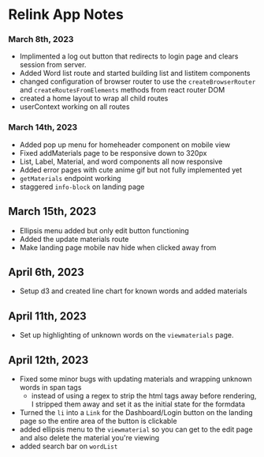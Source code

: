 # Relink App Notes

### March 8th, 2023

- Implimented a log out button that redirects to login page and clears session from server.
- Added Word list route and started building list and listitem components
- changed configuration of browser router to use the `createBrowserRouter` and `createRoutesFromElements` methods from react router DOM
- created a home layout to wrap all child routes
- userContext working on all routes

### March 14th, 2023

- Added pop up menu for homeheader component on mobile view
- Fixed addMaterials page to be responsive down to 320px
- List, Label, Material, and word components all now responsive
- Added error pages with cute anime gif but not fully implemented yet
- `getMaterials` endpoint working
- staggered `info-block` on landing page

## March 15th, 2023

- Ellipsis menu added but only edit button functioning
- Added the update materials route
- Make landing page mobile nav hide when clicked away from

## April 6th, 2023

- Setup d3 and created line chart for known words and added materials

## April 11th, 2023

- Set up highlighting of unknown words on the `viewmaterials` page.

## April 12th, 2023

- Fixed some minor bugs with updating materials and wrapping unknown words in span tags
  - instead of using a regex to strip the html tags away before rendering, I stripped them away and set it as the initial state for the formdata
- Turned the `li` into a `Link` for the Dashboard/Login button on the landing page so the entire area of the button is clickable
- added ellipsis menu to the `viewmaterial` so you can get to the edit page and also delete the material you're viewing
- added search bar on `wordList`
